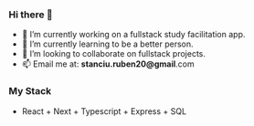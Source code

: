 ### Hi there 👋

- 🔭 I’m currently working on a fullstack study facilitation app.
- 🌱 I’m currently learning to be a better person.
- 👯 I’m looking to collaborate on fullstack projects.
- 📫 Email me at: **stanciu.ruben20@gmail**.com


### My Stack 

- React + Next + Typescript + Express + SQL
